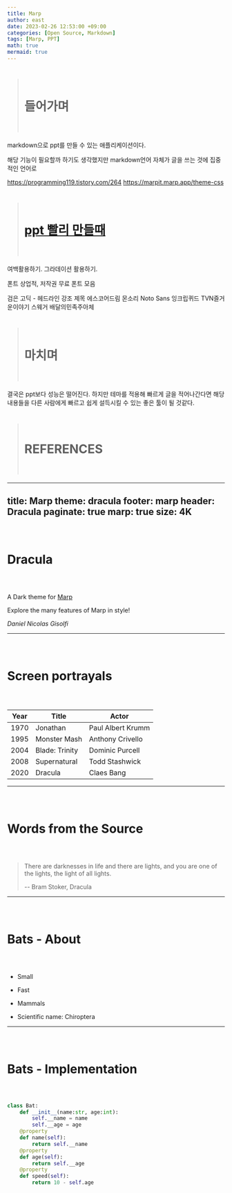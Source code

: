 ```yaml
---
title: Marp
author: east
date: 2023-02-26 12:53:00 +09:00
categories: [Open Source, Markdown]
tags: [Marp, PPT]
math: true
mermaid: true
---
```


> # 들어가며

markdown으로 ppt를 만들 수 있는 애플리케이션이다.

해당 기능이 필요할까 하기도 생각했지만 markdown언어 자체가 글을 쓰는 것에 집중적인 언어로

https://programming119.tistory.com/264
https://marpit.marp.app/theme-css


> # [ppt 빨리 만들때](https://www.youtube.com/watch?v=eFnPoyIYbuk&list=WL&index=1)

여백활용하기.
그라데이션 활용하기.


폰트 상업적, 저작권 무료 폰트 모음

검은 고딕 - 헤드라인 강조 제목
에스코어드림
몬소리
Noto Sans
잉크립퀴드
TVN즐거운이야기
스웨거
배달의민족주아체

> # 마치며

결국은 ppt보다 성능은 떨어진다. 하지만 테마를 적용해 빠르게 글을 적어나간다면 
해당 내용들을 다른 사람에게 빠르고 쉽게 설득시킬 수 있는 좋은 툴이 될 것같다.

> # REFERENCES



---
title: Marp
theme: dracula
footer: marp
header: Dracula
paginate: true
marp: true
size: 4K
---

 

# Dracula

A Dark theme for [Marp](https://marp.app)

Explore the many features of Marp in style!

*Daniel Nicolas Gisolfi*

<style scoped>
h1 {
    padding-top: 1.5em;
}
</style>

<!-- ![bg right](./img/leonardo-yip-unsplash.jpg) -->

---

# Screen portrayals

| Year | Title | Actor |
| ----------- | ----------- | ----------- |
| 1970 | Jonathan | Paul Albert Krumm |
| 1995 | Monster Mash | Anthony Crivello|
| 2004 | Blade: Trinity | Dominic Purcell|
| 2008 | Supernatural | Todd Stashwick|
| 2020 | Dracula | Claes Bang|

<style scoped>
table {
    margin-left: auto;
    margin-right: auto;
}
</style>

---

# Words from the Source

> There are darknesses in life and there are lights, and you are one of the lights, the light of all lights.
>
> -- Bram Stoker, Dracula

<style scoped>
h1 {
    padding-bottom: 1.5em;
}
</style>

---

# Bats - About

- Small

- Fast

- Mammals

- Scientific name: Chiroptera

<!-- ![bg right](./img/igam-ogam-unsplash.jpg) -->


---

# Bats - Implementation

```python
class Bat:
    def __init__(name:str, age:int):
        self.__name = name
        self.__age = age
    @property
    def name(self):
        return self.__name
    @property
    def age(self):
        return self.__age
    @property
    def speed(self):
        return 10 - self.age
```



